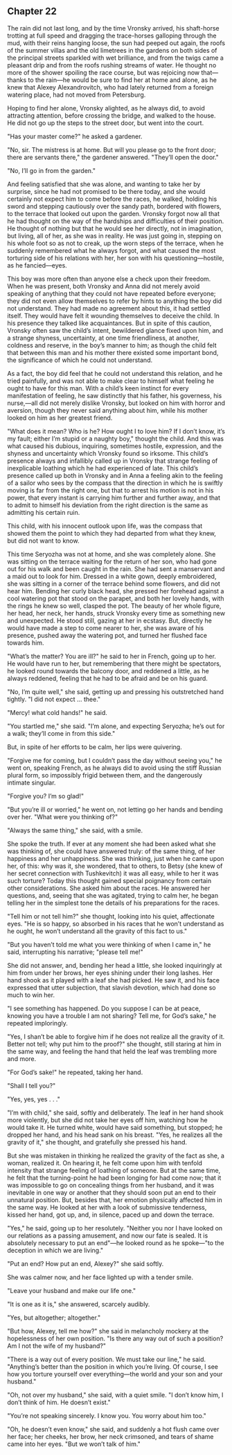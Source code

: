 ## Chapter 22


The rain did not last long, and by the time Vronsky arrived, his
shaft-horse trotting at full speed and dragging the trace-horses
galloping through the mud, with their reins hanging loose, the sun had
peeped out again, the roofs of the summer villas and the old limetrees
in the gardens on both sides of the principal streets sparkled with wet
brilliance, and from the twigs came a pleasant drip and from the roofs
rushing streams of water. He thought no more of the shower spoiling the
race course, but was rejoicing now that—thanks to the rain—he would be
sure to find her at home and alone, as he knew that Alexey
Alexandrovitch, who had lately returned from a foreign watering place,
had not moved from Petersburg.

Hoping to find her alone, Vronsky alighted, as he always did, to avoid
attracting attention, before crossing the bridge, and walked to the
house. He did not go up the steps to the street door, but went into the
court.

"Has your master come?" he asked a gardener.

"No, sir. The mistress is at home. But will you please go to the front
door; there are servants there," the gardener answered. "They’ll open
the door."

"No, I’ll go in from the garden."

And feeling satisfied that she was alone, and wanting to take her by
surprise, since he had not promised to be there today, and she would
certainly not expect him to come before the races, he walked, holding
his sword and stepping cautiously over the sandy path, bordered with
flowers, to the terrace that looked out upon the garden. Vronsky forgot
now all that he had thought on the way of the hardships and difficulties
of their position. He thought of nothing but that he would see her
directly, not in imagination, but living, all of her, as she was in
reality. He was just going in, stepping on his whole foot so as not to
creak, up the worn steps of the terrace, when he suddenly remembered
what he always forgot, and what caused the most torturing side of his
relations with her, her son with his questioning—hostile, as he
fancied—eyes.

This boy was more often than anyone else a check upon their freedom.
When he was present, both Vronsky and Anna did not merely avoid speaking
of anything that they could not have repeated before everyone; they did
not even allow themselves to refer by hints to anything the boy did not
understand. They had made no agreement about this, it had settled
itself. They would have felt it wounding themselves to deceive the
child. In his presence they talked like acquaintances. But in spite of
this caution, Vronsky often saw the child’s intent, bewildered glance
fixed upon him, and a strange shyness, uncertainty, at one time
friendliness, at another, coldness and reserve, in the boy’s manner to
him; as though the child felt that between this man and his mother there
existed some important bond, the significance of which he could not
understand.

As a fact, the boy did feel that he could not understand this relation,
and he tried painfully, and was not able to make clear to himself what
feeling he ought to have for this man. With a child’s keen instinct for
every manifestation of feeling, he saw distinctly that his father, his
governess, his nurse,—all did not merely dislike Vronsky, but looked on
him with horror and aversion, though they never said anything about him,
while his mother looked on him as her greatest friend.

"What does it mean? Who is he? How ought I to love him? If I don’t know,
it’s my fault; either I’m stupid or a naughty boy," thought the child.
And this was what caused his dubious, inquiring, sometimes hostile,
expression, and the shyness and uncertainty which Vronsky found so
irksome. This child’s presence always and infallibly called up in
Vronsky that strange feeling of inexplicable loathing which he had
experienced of late. This child’s presence called up both in Vronsky and
in Anna a feeling akin to the feeling of a sailor who sees by the
compass that the direction in which he is swiftly moving is far from the
right one, but that to arrest his motion is not in his power, that every
instant is carrying him further and further away, and that to admit to
himself his deviation from the right direction is the same as admitting
his certain ruin.

This child, with his innocent outlook upon life, was the compass that
showed them the point to which they had departed from what they knew,
but did not want to know.

This time Seryozha was not at home, and she was completely alone. She
was sitting on the terrace waiting for the return of her son, who had
gone out for his walk and been caught in the rain. She had sent a
manservant and a maid out to look for him. Dressed in a white gown,
deeply embroidered, she was sitting in a corner of the terrace behind
some flowers, and did not hear him. Bending her curly black head, she
pressed her forehead against a cool watering pot that stood on the
parapet, and both her lovely hands, with the rings he knew so well,
clasped the pot. The beauty of her whole figure, her head, her neck, her
hands, struck Vronsky every time as something new and unexpected. He
stood still, gazing at her in ecstasy. But, directly he would have made
a step to come nearer to her, she was aware of his presence, pushed away
the watering pot, and turned her flushed face towards him.

"What’s the matter? You are ill?" he said to her in French, going up to
her. He would have run to her, but remembering that there might be
spectators, he looked round towards the balcony door, and reddened a
little, as he always reddened, feeling that he had to be afraid and be
on his guard.

"No, I’m quite well," she said, getting up and pressing his outstretched
hand tightly. "I did not expect ... thee."

"Mercy! what cold hands!" he said.

"You startled me," she said. "I’m alone, and expecting Seryozha; he’s
out for a walk; they’ll come in from this side."

But, in spite of her efforts to be calm, her lips were quivering.

"Forgive me for coming, but I couldn’t pass the day without seeing you,"
he went on, speaking French, as he always did to avoid using the stiff
Russian plural form, so impossibly frigid between them, and the
dangerously intimate singular.

"Forgive you? I’m so glad!"

"But you’re ill or worried," he went on, not letting go her hands and
bending over her. "What were you thinking of?"

"Always the same thing," she said, with a smile.

She spoke the truth. If ever at any moment she had been asked what she
was thinking of, she could have answered truly: of the same thing, of
her happiness and her unhappiness. She was thinking, just when he came
upon her, of this: why was it, she wondered, that to others, to Betsy
(she knew of her secret connection with Tushkevitch) it was all easy,
while to her it was such torture? Today this thought gained special
poignancy from certain other considerations. She asked him about the
races. He answered her questions, and, seeing that she was agitated,
trying to calm her, he began telling her in the simplest tone the
details of his preparations for the races.

"Tell him or not tell him?" she thought, looking into his quiet,
affectionate eyes. "He is so happy, so absorbed in his races that he
won’t understand as he ought, he won’t understand all the gravity of
this fact to us."

"But you haven’t told me what you were thinking of when I came in," he
said, interrupting his narrative; "please tell me!"

She did not answer, and, bending her head a little, she looked
inquiringly at him from under her brows, her eyes shining under their
long lashes. Her hand shook as it played with a leaf she had picked. He
saw it, and his face expressed that utter subjection, that slavish
devotion, which had done so much to win her.

"I see something has happened. Do you suppose I can be at peace, knowing
you have a trouble I am not sharing? Tell me, for God’s sake," he
repeated imploringly.

"Yes, I shan’t be able to forgive him if he does not realize all the
gravity of it. Better not tell; why put him to the proof?" she thought,
still staring at him in the same way, and feeling the hand that held the
leaf was trembling more and more.

"For God’s sake!" he repeated, taking her hand.

"Shall I tell you?"

"Yes, yes, yes . . ."

"I’m with child," she said, softly and deliberately. The leaf in her
hand shook more violently, but she did not take her eyes off him,
watching how he would take it. He turned white, would have said
something, but stopped; he dropped her hand, and his head sank on his
breast. "Yes, he realizes all the gravity of it," she thought, and
gratefully she pressed his hand.

But she was mistaken in thinking he realized the gravity of the fact as
she, a woman, realized it. On hearing it, he felt come upon him with
tenfold intensity that strange feeling of loathing of someone. But at
the same time, he felt that the turning-point he had been longing for
had come now; that it was impossible to go on concealing things from her
husband, and it was inevitable in one way or another that they should
soon put an end to their unnatural position. But, besides that, her
emotion physically affected him in the same way. He looked at her with a
look of submissive tenderness, kissed her hand, got up, and, in silence,
paced up and down the terrace.

"Yes," he said, going up to her resolutely. "Neither you nor I have
looked on our relations as a passing amusement, and now our fate is
sealed. It is absolutely necessary to put an end"—he looked round as he
spoke—"to the deception in which we are living."

"Put an end? How put an end, Alexey?" she said softly.

She was calmer now, and her face lighted up with a tender smile.

"Leave your husband and make our life one."

"It is one as it is," she answered, scarcely audibly.

"Yes, but altogether; altogether."

"But how, Alexey, tell me how?" she said in melancholy mockery at the
hopelessness of her own position. "Is there any way out of such a
position? Am I not the wife of my husband?"

"There is a way out of every position. We must take our line," he said.
"Anything’s better than the position in which you’re living. Of course,
I see how you torture yourself over everything—the world and your son
and your husband."

"Oh, not over my husband," she said, with a quiet smile. "I don’t know
him, I don’t think of him. He doesn’t exist."

"You’re not speaking sincerely. I know you. You worry about him too."

"Oh, he doesn’t even know," she said, and suddenly a hot flush came over
her face; her cheeks, her brow, her neck crimsoned, and tears of shame
came into her eyes. "But we won’t talk of him."



